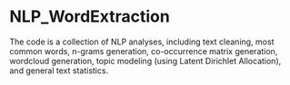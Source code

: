 # NLP_WordExtraction
The code is a collection of NLP analyses, including text cleaning, most common words, n-grams generation, co-occurrence matrix generation, wordcloud generation, topic modeling (using Latent Dirichlet Allocation), and general text statistics.
